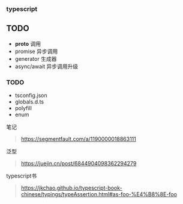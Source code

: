 ### typescript


## TODO
- __proto__ 调用
- promise 异步调用
- generator 生成器
- async/await  异步调用升级

### TODO
- tsconfig.json
- globals.d.ts
- polyfill
- enum

笔记
> https://segmentfault.com/a/1190000018863111

泛型
> https://juejin.cn/post/6844904098362294279

typescript书
> https://jkchao.github.io/typescript-book-chinese/typings/typeAssertion.html#as-foo-%E4%B8%8E-foo